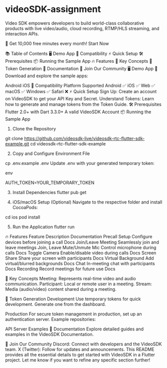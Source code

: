 # videoSDK-assignment

Video SDK empowers developers to build world-class collaborative products with live video/audio, cloud recording, RTMP/HLS streaming, and interaction APIs.

🎉 Get 10,000 free minutes every month! Start Now

📚 Table of Contents
🖥️ Demo App
📱 Compatibility
⚡ Quick Setup
🛠 Prerequisites
📦 Running the Sample App
🔥 Features
🧠 Key Concepts
🔐 Token Generation
📖 Documentation
🤝 Join Our Community
🖥️ Demo App
📱 Download and explore the sample apps:

Android
iOS
📱 Compatibility
Platform	Supported
Android	✅
iOS	✅
Web	✅
macOS	✅
Windows	✅
Safari	❌
⚡ Quick Setup
Sign Up: Create an account on VideoSDK to get your API Key and Secret.
Understand Tokens: Learn how to generate and manage tokens from the Token Guide.
🛠 Prerequisites
Flutter 2.0+ with Dart 3.3.0+
A valid VideoSDK Account
📦 Running the Sample App
1. Clone the Repository

git clone https://github.com/videosdk-live/videosdk-rtc-flutter-sdk-example.git
cd videosdk-rtc-flutter-sdk-example

2. Copy and Configure Environment File

cp .env.example .env
Update .env with your generated temporary token:

env

AUTH_TOKEN=YOUR_TEMPORARY_TOKEN

3. Install Dependencies
flutter pub get

5. iOS/macOS Setup (Optional)
Navigate to the respective folder and install CocoaPods:

cd ios
pod install

5. Run the Application
flutter run


🔥 Features
Feature	Description	Documentation
Precall Setup	Configure devices before joining a call	Docs
Join/Leave Meeting	Seamlessly join and leave meetings	Join, Leave
Mute/Unmute Mic	Control microphone during calls	Docs
Toggle Camera	Enable/disable video during calls	Docs
Screen Share	Share your screen with participants	Docs
Virtual Background	Add virtual/blurred backgrounds	Docs
Chat	In-meeting chat with participants	Docs
Recording	Record meetings for future use	Docs

🧠 Key Concepts
Meeting: Represents real-time video and audio communication.
Participant: Local or remote user in a meeting.
Stream: Media (audio/video) content shared during a meeting.

🔐 Token Generation
Development
Use temporary tokens for quick development. Generate one from the dashboard.

Production
For secure token management in production, set up an authentication server. Example repositories:

API Server Examples
📖 Documentation
Explore detailed guides and examples in the VideoSDK Documentation.

🤝 Join Our Community
Discord: Connect with developers and the VideoSDK team.
X (Twitter): Follow for updates and announcements.
This README provides all the essential details to get started with VideoSDK in a Flutter project. Let me know if you want to refine any specific section further!
